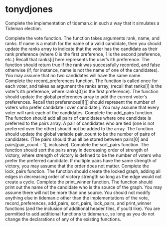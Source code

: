 # tonydjones

Complete the implementation of tideman.c in such a way that it simulates a Tideman election.

Complete the vote function.
The function takes arguments rank, name, and ranks. If name is a match for the name of a valid candidate, then you should update the ranks array to indicate that the voter has the candidate as their rank preference (where 0 is the first preference, 1 is the second preference, etc.)
Recall that ranks[i] here represents the user’s ith preference.
The function should return true if the rank was successfully recorded, and false otherwise (if, for instance, name is not the name of one of the candidates).
You may assume that no two candidates will have the same name.
Complete the record_preferences function.
The function is called once for each voter, and takes as argument the ranks array, (recall that ranks[i] is the voter’s ith preference, where ranks[0] is the first preference).
The function should update the global preferences array to add the current voter’s preferences. Recall that preferences[i][j] should represent the number of voters who prefer candidate i over candidate j.
You may assume that every voter will rank each of the candidates.
Complete the add_pairs function.
The function should add all pairs of candidates where one candidate is preferred to the pairs array. A pair of candidates who are tied (one is not preferred over the other) should not be added to the array.
The function should update the global variable pair_count to be the number of pairs of candidates. (The pairs should thus all be stored between pairs[0] and pairs[pair_count - 1], inclusive).
Complete the sort_pairs function.
The function should sort the pairs array in decreasing order of strength of victory, where strength of victory is defined to be the number of voters who prefer the preferred candidate. If multiple pairs have the same strength of victory, you may assume that the order does not matter.
Complete the lock_pairs function.
The function should create the locked graph, adding all edges in decreasing order of victory strength so long as the edge would not create a cycle.
Complete the print_winner function.
The function should print out the name of the candidate who is the source of the graph. You may assume there will not be more than one source.
You should not modify anything else in tideman.c other than the implementations of the vote, record_preferences, add_pairs, sort_pairs, lock_pairs, and print_winner functions (and the inclusion of additional header files, if you’d like). You are permitted to add additional functions to tideman.c, so long as you do not change the declarations of any of the existing functions.
